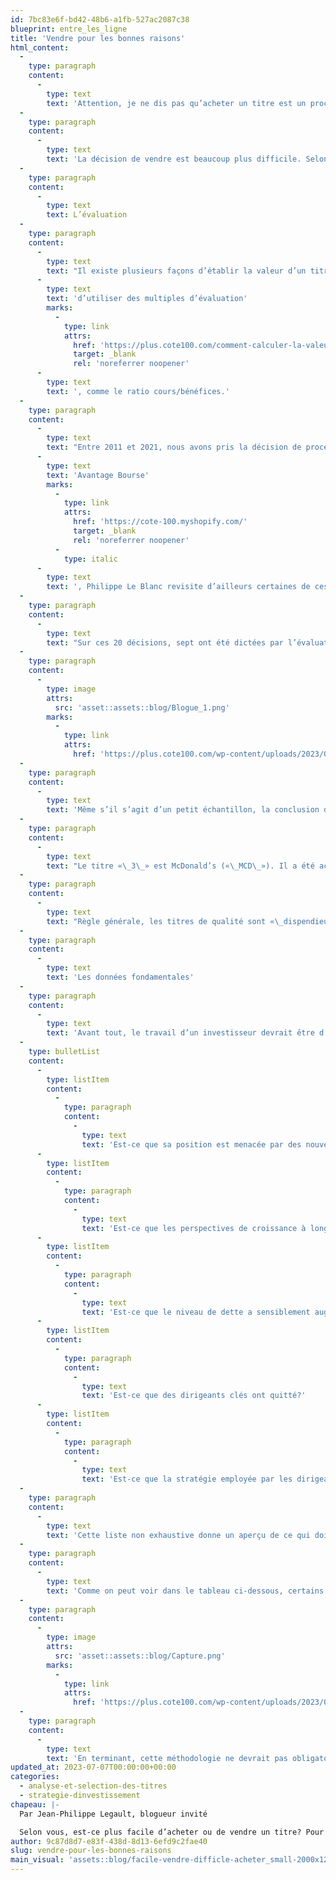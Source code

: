 ```yaml
---
id: 7bc83e6f-bd42-48b6-a1fb-527ac2087c38
blueprint: entre_les_ligne
title: 'Vendre pour les bonnes raisons'
html_content:
  -
    type: paragraph
    content:
      -
        type: text
        text: 'Attention, je ne dis pas qu’acheter un titre est un processus simple. Au contraire, l’achat d’un titre requiert de longues analyses. Toutefois, après avoir passé à travers un processus exhaustif, on arrive généralement à trancher assez facilement, à savoir si le titre est un achat ou non. Par exemple, imaginez que vous êtes devant une société de qualité, avec des perspectives de croissance intéressantes, des risques limités et offerte à un prix attrayant. Si ce titre est plus intéressant que la moins belle société de votre portefeuille, la décision d’acheter devient évidente. Le problème est que ces sociétés sont rares et qu’il faut beaucoup de travail pour les dénicher. Cette rareté est d’ailleurs la principale raison pour laquelle nous effectuons peu de transactions dans nos portefeuilles.'
  -
    type: paragraph
    content:
      -
        type: text
        text: 'La décision de vendre est beaucoup plus difficile. Selon moi, les raisons de vendre un titre peuvent être divisées en deux catégories, soit l’évaluation et les données fondamentales. Souvent, la décision de vendre ou de conserver peut être différente si l’on utilise uniquement l’une de ces catégories. Examinons-les.'
  -
    type: paragraph
    content:
      -
        type: text
        text: L’évaluation
  -
    type: paragraph
    content:
      -
        type: text
        text: "Il existe plusieurs façons d’établir la valeur d’un titre. L’approche que nous privilégions chez COTE 100 est\_"
      -
        type: text
        text: 'd’utiliser des multiples d’évaluation'
        marks:
          -
            type: link
            attrs:
              href: 'https://plus.cote100.com/comment-calculer-la-valeur-intrinseque-dune-entreprise-partie-3/'
              target: _blank
              rel: 'noreferrer noopener'
      -
        type: text
        text: ', comme le ratio cours/bénéfices.'
  -
    type: paragraph
    content:
      -
        type: text
        text: "Entre 2011 et 2021, nous avons pris la décision de procéder à 20 ventes importantes dans les portefeuilles de nos clients de gestion privée. Dans son récent livre\_"
      -
        type: text
        text: 'Avantage Bourse'
        marks:
          -
            type: link
            attrs:
              href: 'https://cote-100.myshopify.com/'
              target: _blank
              rel: 'noreferrer noopener'
          -
            type: italic
      -
        type: text
        text: ', Philippe Le Blanc revisite d’ailleurs certaines de ces décisions. J’ai décidé de reprendre l’exercice, mais sous un angle différent. Voici mon constat.'
  -
    type: paragraph
    content:
      -
        type: text
        text: "Sur ces 20 décisions, sept ont été dictées par l’évaluation. Autrement dit, la raison principale de la vente était liée à la hausse du titre et à une prime significative par rapport à l’évaluation que nous en faisions. Voici le récapitulatif des sept ventes où je présente le rendement annuel composé du titre à partir de la date de vente jusqu’à aujourd’hui\_:"
  -
    type: paragraph
    content:
      -
        type: image
        attrs:
          src: 'asset::assets::blog/Blogue_1.png'
        marks:
          -
            type: link
            attrs:
              href: 'https://plus.cote100.com/wp-content/uploads/2023/07/Blogue_1.png'
  -
    type: paragraph
    content:
      -
        type: text
        text: 'Même s’il s’agit d’un petit échantillon, la conclusion de cette analyse semble claire. Il est généralement peu avantageux de vendre un titre uniquement sur la base de son évaluation.'
  -
    type: paragraph
    content:
      -
        type: text
        text: "Le titre «\_3\_» est McDonald’s («\_MCD\_»). Il a été acheté en 2011 alors qu’il se négociait à près de 15,0 fois les bénéfices prévus, un ratio d’évaluation que nous jugions attrayant. En janvier 2016, le titre s’est emballé atteignant près de 22,0 fois les bénéfices prévus. Cette évaluation, qui à l’époque nous semblait élevée, avait été un facteur significatif dans notre décision de vendre. Même si nous avons réalisé un gain respectable de 43\_% sur cette période, nous devons admettre qu’il aurait été préférable de conserver le titre."
  -
    type: paragraph
    content:
      -
        type: text
        text: "Règle générale, les titres de qualité sont «\_dispendieux\_». Selon nous, les décisions de vente devraient surtout être basées sur les données fondamentales de la société."
  -
    type: paragraph
    content:
      -
        type: text
        text: 'Les données fondamentales'
  -
    type: paragraph
    content:
      -
        type: text
        text: 'Avant tout, le travail d’un investisseur devrait être d’identifier les changements importants qui surviennent dans une société. Voici quelques-unes des interrogations que nous nous posons qui pourraient mener à la vente d’une société :'
  -
    type: bulletList
    content:
      -
        type: listItem
        content:
          -
            type: paragraph
            content:
              -
                type: text
                text: 'Est-ce que sa position est menacée par des nouveaux concurrents ou par un changement dans l’industrie?'
      -
        type: listItem
        content:
          -
            type: paragraph
            content:
              -
                type: text
                text: 'Est-ce que les perspectives de croissance à long terme sont altérées?'
      -
        type: listItem
        content:
          -
            type: paragraph
            content:
              -
                type: text
                text: 'Est-ce que le niveau de dette a sensiblement augmenté, ce qui réduit la marge de manœuvre et augmente le risque?'
      -
        type: listItem
        content:
          -
            type: paragraph
            content:
              -
                type: text
                text: 'Est-ce que des dirigeants clés ont quitté?'
      -
        type: listItem
        content:
          -
            type: paragraph
            content:
              -
                type: text
                text: 'Est-ce que la stratégie employée par les dirigeants a radicalement changé?'
  -
    type: paragraph
    content:
      -
        type: text
        text: 'Cette liste non exhaustive donne un aperçu de ce qui doit être considéré avant de prendre la décision de vendre. Encore là, un tel processus n’est pas un gage de succès à tout coup.'
  -
    type: paragraph
    content:
      -
        type: text
        text: 'Comme on peut voir dans le tableau ci-dessous, certains titres que nous avons vendus sur cette base ont continué de bien performer. Évidemment, l’analyse du modèle d’affaires est, selon nous, plus subjective que celle de l’évaluation, ce qui entraîne inévitablement des erreurs. Cependant, ce processus nous a permis d’éliminer plusieurs titres qui ont connu des rendements anémiques et même d’éviter certaines pertes substantielles.'
  -
    type: paragraph
    content:
      -
        type: image
        attrs:
          src: 'asset::assets::blog/Capture.png'
        marks:
          -
            type: link
            attrs:
              href: 'https://plus.cote100.com/wp-content/uploads/2023/07/Capture.png'
  -
    type: paragraph
    content:
      -
        type: text
        text: 'En terminant, cette méthodologie ne devrait pas obligatoirement être appliquée avec une rigidité absolue. L’investissement boursier relève davantage de l’art que de la science et chaque situation est différente. Vendre sur une base de l’évaluation peut s’avérer judicieux dans certaines situations, comme dans le cas d’une surévaluation excessive. Cela dit, un investisseur boursier devrait demeurer prudent lorsqu’il utilise l’évaluation comme principal motif de vente.'
updated_at: 2023-07-07T00:00:00+00:00
categories:
  - analyse-et-selection-des-titres
  - strategie-dinvestissement
chapeau: |-
  Par Jean-Philippe Legault, blogueur invité

  Selon vous, est-ce plus facile d’acheter ou de vendre un titre? Pour moi, la réponse est claire : vendre un titre est beaucoup plus difficile.
author: 9c87d8d7-e83f-438d-8d13-6efd9c2fae40
slug: vendre-pour-les-bonnes-raisons
main_visual: 'assets::blog/facile-vendre-difficle-acheter_small-2000x1200-1.jpg'
---
```

